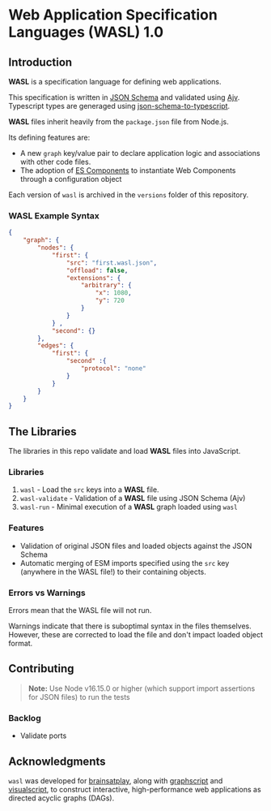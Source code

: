 # Web Application Specification Languages (WASL) 1.0

## Introduction
**WASL** is a specification language for defining web applications. 

This specification is written in [JSON Schema](https://json-schema.org/) and validated using [Ajv](https://ajv.js.org/). Typescript types are generaged using [json-schema-to-typescript](https://www.npmjs.com/package/json-schema-to-typescript). 

**WASL** files inherit heavily from the `package.json` file from Node.js. 

Its defining features are: 
- A new `graph` key/value pair to declare application logic and associations with other code files.
- The adoption of [ES Components]('https://github.com/brainsatplay/es-components') to instantiate Web Components through a configuration object

Each version of `wasl` is archived in the `versions` folder of this repository.

###  WASL Example Syntax
```json
{
    "graph": {
        "nodes": {
            "first": {
                "src": "first.wasl.json",
                "offload": false,
                "extensions": {
                    "arbitrary": {
                        "x": 1080,
                        "y": 720
                    }
                }
            } ,
            "second": {} 
        },
        "edges": {
            "first": {
                "second" :{
                    "protocol": "none"
                }
            } 
        }
    }
}
```

## The Libraries
The libraries in this repo validate and load **WASL** files into JavaScript.

### Libraries
1. `wasl` - Load the `src` keys into a **WASL** file.
2. `wasl-validate` - Validation of a **WASL** file using JSON Schema (Ajv)
3. `wasl-run` - Minimal execution of a **WASL** graph loaded using `wasl`

### Features
- Validation of original JSON files and loaded objects against the JSON Schema
- Automatic merging of ESM imports specified using the `src` key (anywhere in the WASL file!) to their containing objects.

### Errors vs Warnings
Errors mean that the WASL file will not run.

Warnings indicate that there is suboptimal syntax in the files themselves. However, these are corrected to load the file and don't impact loaded object format.

## Contributing
 > **Note:** Use Node v16.15.0 or higher (which support import assertions for JSON files) to run the tests


 ### Backlog
 - Validate ports

## Acknowledgments
`wasl` was developed for [brainsatplay], along with [graphscript] and [visualscript], to construct interactive, high-performance web applications as directed acyclic graphs (DAGs).

[brainsatplay]:(https://github.com/brainsatplay)
[graphscript]:(https://github.com/brainsatplay/graphscript)
[visualscript]:(https://github.com/brainsatplay/visualscript)